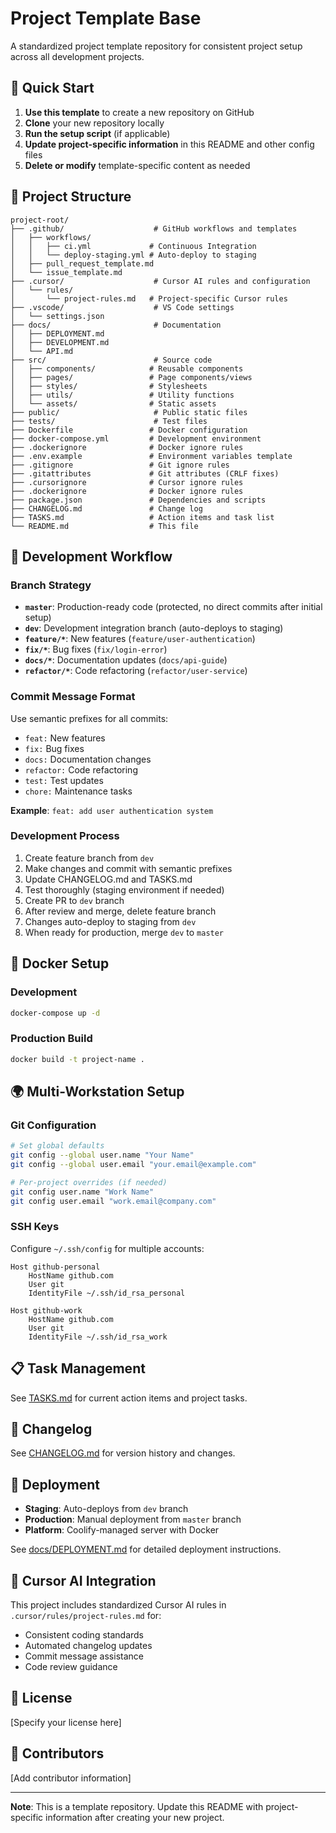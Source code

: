 # Project Template Base

A standardized project template repository for consistent project setup across all development projects.

## 🚀 Quick Start

1. **Use this template** to create a new repository on GitHub
2. **Clone** your new repository locally
3. **Run the setup script** (if applicable)
4. **Update project-specific information** in this README and other config files
5. **Delete or modify** template-specific content as needed

## 📁 Project Structure

```
project-root/
├── .github/                    # GitHub workflows and templates
│   ├── workflows/
│   │   ├── ci.yml             # Continuous Integration
│   │   └── deploy-staging.yml # Auto-deploy to staging
│   ├── pull_request_template.md
│   └── issue_template.md
├── .cursor/                    # Cursor AI rules and configuration
│   └── rules/
│       └── project-rules.md   # Project-specific Cursor rules
├── .vscode/                    # VS Code settings
│   └── settings.json
├── docs/                       # Documentation
│   ├── DEPLOYMENT.md
│   ├── DEVELOPMENT.md
│   └── API.md
├── src/                        # Source code
│   ├── components/            # Reusable components
│   ├── pages/                 # Page components/views
│   ├── styles/                # Stylesheets
│   ├── utils/                 # Utility functions
│   └── assets/                # Static assets
├── public/                     # Public static files
├── tests/                      # Test files
├── Dockerfile                 # Docker configuration
├── docker-compose.yml         # Development environment
├── .dockerignore              # Docker ignore rules
├── .env.example               # Environment variables template
├── .gitignore                 # Git ignore rules
├── .gitattributes             # Git attributes (CRLF fixes)
├── .cursorignore              # Cursor ignore rules
├── .dockerignore              # Docker ignore rules
├── package.json               # Dependencies and scripts
├── CHANGELOG.md               # Change log
├── TASKS.md                   # Action items and task list
└── README.md                  # This file
```

## 🔧 Development Workflow

### Branch Strategy
- **`master`**: Production-ready code (protected, no direct commits after initial setup)
- **`dev`**: Development integration branch (auto-deploys to staging)
- **`feature/*`**: New features (`feature/user-authentication`)
- **`fix/*`**: Bug fixes (`fix/login-error`)
- **`docs/*`**: Documentation updates (`docs/api-guide`)
- **`refactor/*`**: Code refactoring (`refactor/user-service`)

### Commit Message Format
Use semantic prefixes for all commits:
- `feat:` New features
- `fix:` Bug fixes
- `docs:` Documentation changes
- `refactor:` Code refactoring
- `test:` Test updates
- `chore:` Maintenance tasks

**Example**: `feat: add user authentication system`

### Development Process
1. Create feature branch from `dev`
2. Make changes and commit with semantic prefixes
3. Update CHANGELOG.md and TASKS.md
4. Test thoroughly (staging environment if needed)
5. Create PR to `dev` branch
6. After review and merge, delete feature branch
7. Changes auto-deploy to staging from `dev`
8. When ready for production, merge `dev` to `master`

## 🐳 Docker Setup

### Development
```bash
docker-compose up -d
```

### Production Build
```bash
docker build -t project-name .
```

## 🌍 Multi-Workstation Setup

### Git Configuration
```bash
# Set global defaults
git config --global user.name "Your Name"
git config --global user.email "your.email@example.com"

# Per-project overrides (if needed)
git config user.name "Work Name"
git config user.email "work.email@company.com"
```

### SSH Keys
Configure `~/.ssh/config` for multiple accounts:
```
Host github-personal
    HostName github.com
    User git
    IdentityFile ~/.ssh/id_rsa_personal

Host github-work
    HostName github.com
    User git
    IdentityFile ~/.ssh/id_rsa_work
```

## 📋 Task Management

See [TASKS.md](TASKS.md) for current action items and project tasks.

## 📝 Changelog

See [CHANGELOG.md](CHANGELOG.md) for version history and changes.

## 🚀 Deployment

- **Staging**: Auto-deploys from `dev` branch
- **Production**: Manual deployment from `master` branch
- **Platform**: Coolify-managed server with Docker

See [docs/DEPLOYMENT.md](docs/DEPLOYMENT.md) for detailed deployment instructions.

## 🤖 Cursor AI Integration

This project includes standardized Cursor AI rules in `.cursor/rules/project-rules.md` for:
- Consistent coding standards
- Automated changelog updates
- Commit message assistance
- Code review guidance

## 📄 License

[Specify your license here]

## 👥 Contributors

[Add contributor information]

---

**Note**: This is a template repository. Update this README with project-specific information after creating your new project. 